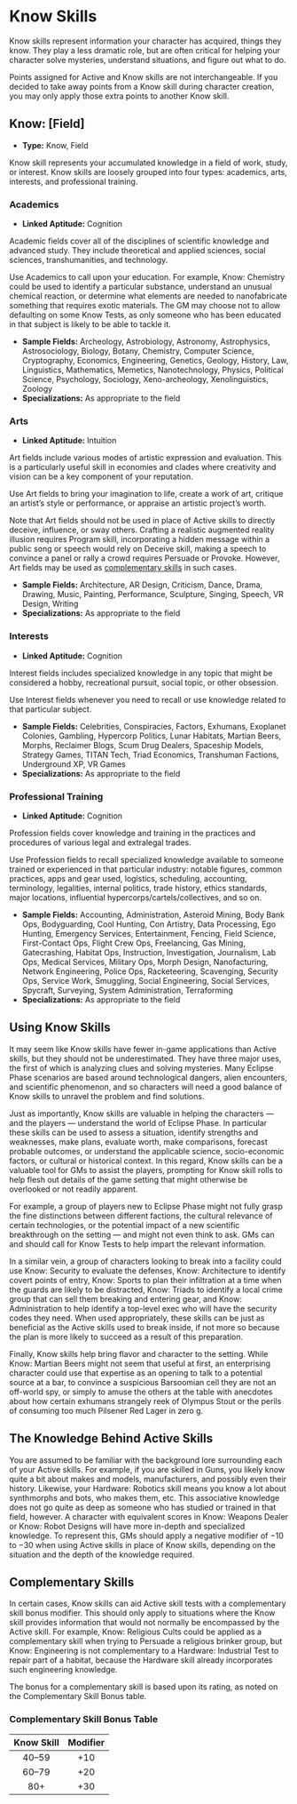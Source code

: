# Know Skills

Know skills represent information your character has acquired, things they know. They play a less dramatic role, but are often critical for helping your character solve mysteries, understand situations, and figure out what to do.

Points assigned for Active and Know skills are not interchangeable. If you decided to take away points from a Know skill during character creation, you may only apply those extra points to another Know skill.

## Know: \[Field\]

<!-- CLEANED div class="stat-list" -->

- **Type:** Know, Field

Know skill represents your accumulated knowledge in a field of work, study, or interest. Know skills are loosely grouped into four types: academics, arts, interests, and professional training.

<!-- CLEANED /div -->

### Academics

<!-- CLEANED div class="stat-list" -->

- **Linked Aptitude:** Cognition

Academic fields cover all of the disciplines of scientific knowledge and advanced study. They include theoretical and applied sciences, social sciences, transhumanities, and technology.

Use Academics to call upon your education. For example, Know: Chemistry could be used to identify a particular substance, understand an unusual chemical reaction, or determine what elements are needed to nanofabricate something that requires exotic materials. The GM may choose not to allow defaulting on some Know Tests, as only someone who has been educated in that subject is likely to be able to tackle it.

- **Sample Fields:** Archeology, Astrobiology, Astronomy, Astrophysics, Astrosociology, Biology, Botany, Chemistry, Computer Science, Cryptography, Economics, Engineering, Genetics, Geology, History, Law, Linguistics, Mathematics, Memetics, Nanotechnology, Physics, Political Science, Psychology, Sociology, Xeno-archeology, Xenolinguistics, Zoology
- **Specializations:** As appropriate to the field

<!-- CLEANED /div -->

### Arts

<!-- CLEANED div class="stat-list" -->

- **Linked Aptitude:** Intuition

Art fields include various modes of artistic expression and evaluation. This is a particularly useful skill in economies and clades where creativity and vision can be a key component of your reputation.

Use Art fields to bring your imagination to life, create a work of art, critique an artist’s style or performance, or appraise an artistic project’s worth.

Note that Art fields should not be used in place of Active skills to directly deceive, influence, or sway others. Crafting a realistic augmented reality illusion requires Program skill, incorporating a hidden message within a public song or speech would rely on Deceive skill, making a speech to convince a panel or rally a crowd requires Persuade or Provoke. However, Art fields may be used as [complementary skills](../04/20-know-skills.md#complementary-skills) in such cases.

- **Sample Fields:** Architecture, AR Design, Criticism, Dance, Drama, Drawing, Music, Painting, Performance, Sculpture, Singing, Speech, VR Design, Writing
- **Specializations:** As appropriate to the field

<!-- CLEANED /div -->

### Interests

<!-- CLEANED div class="stat-list" -->

- **Linked Aptitude:** Cognition

Interest fields includes specialized knowledge in any topic that might be considered a hobby, recreational pursuit, social topic, or other obsession.

Use Interest fields whenever you need to recall or use knowledge related to that particular subject.

- **Sample Fields:** Celebrities, Conspiracies, Factors, Exhumans, Exoplanet Colonies, Gambling, Hypercorp Politics, Lunar Habitats, Martian Beers, Morphs, Reclaimer Blogs, Scum Drug Dealers, Spaceship Models, Strategy Games, TITAN Tech, Triad Economics, Transhuman Factions, Underground XP, VR Games
- **Specializations:** As appropriate to the field

<!-- CLEANED /div -->

### Professional Training

<!-- CLEANED div class="stat-list" -->

- **Linked Aptitude:** Cognition

Profession fields cover knowledge and training in the practices and procedures of various legal and extralegal trades.

Use Profession fields to recall specialized knowledge available to someone trained or experienced in that particular industry: notable figures, common practices, apps and gear used, logistics, scheduling, accounting, terminology, legalities, internal politics, trade history, ethics standards, major locations, influential hypercorps/cartels/collectives, and so on.

- **Sample Fields:** Accounting, Administration, Asteroid Mining, Body Bank Ops, Bodyguarding, Cool Hunting, Con Artistry, Data Processing, Ego Hunting, Emergency Services, Entertainment, Fencing, Field Science, First-Contact Ops, Flight Crew Ops, Freelancing, Gas Mining, Gatecrashing, Habitat Ops, Instruction, Investigation, Journalism, Lab Ops, Medical Services, Military Ops, Morph Design, Nanofacturing, Network Engineering, Police Ops, Racketeering, Scavenging, Security Ops, Service Work, Smuggling, Social Engineering, Social Services, Spycraft, Surveying, System Administration, Terraforming
- **Specializations:** As appropriate to the field

<!-- CLEANED /div -->

## Using Know Skills

It may seem like Know skills have fewer in-game applications than Active skills, but they should not be underestimated. They have three major uses, the first of which is analyzing clues and solving mysteries. Many Eclipse Phase scenarios are based around technological dangers, alien encounters, and scientific phenomenon, and so characters will need a good balance of Know skills to unravel the problem and find solutions.

Just as importantly, Know skills are valuable in helping the characters — and the players — understand the world of Eclipse Phase. In particular these skills can be used to assess a situation, identify strengths and weaknesses, make plans, evaluate worth, make comparisons, forecast probable outcomes, or understand the applicable science, socio-economic factors, or cultural or historical context. In this regard, Know skills can be a valuable tool for GMs to assist the players, prompting for Know skill rolls to help flesh out details of the game setting that might otherwise be overlooked or not readily apparent.

For example, a group of players new to Eclipse Phase might not fully grasp the fine distinctions between different factions, the cultural relevance of certain technologies, or the potential impact of a new scientific breakthrough on the setting — and might not even think to ask. GMs can and should call for Know Tests to help impart the relevant information.

In a similar vein, a group of characters looking to break into a facility could use Know: Security to evaluate the defenses, Know: Architecture to identify covert points of entry, Know: Sports to plan their infiltration at a time when the guards are likely to be distracted, Know: Triads to identify a local crime group that can sell them breaking and entering gear, and Know: Administration to help identify a top-level exec who will have the security codes they need. When used appropriately, these skills can be just as beneficial as the Active skills used to break inside, if not more so because the plan is more likely to succeed as a result of this preparation.

Finally, Know skills help bring flavor and character to the setting. While Know: Martian Beers might not seem that useful at first, an enterprising character could use that expertise as an opening to talk to a potential source at a bar, to convince a suspicious Barsoomian cell they are not an off-world spy, or simply to amuse the others at the table with anecdotes about how certain exhumans strangely reek of Olympus Stout or the perils of consuming too much Pilsener Red Lager in zero g.

<!-- CLEANED blockquote -->

## The Knowledge Behind Active Skills

You are assumed to be familiar with the background lore surrounding each of your Active skills. For example, if you are skilled in Guns, you likely know quite a bit about makes and models, manufacturers, and possibly even their history. Likewise, your Hardware: Robotics skill means you know a lot about synthmorphs and bots, who makes them, etc. This associative knowledge does not go quite as deep as someone who has studied or trained in that field, however. A character with equivalent scores in Know: Weapons Dealer or Know: Robot Designs will have more in-depth and specialized knowledge. To represent this, GMs should apply a negative modifier of −10 to −30 when using Active skills in place of Know skills, depending on the situation and the depth of the knowledge required.

<!-- CLEANED /blockquote -->

## Complementary Skills

In certain cases, Know skills can aid Active skill tests with a complementary skill bonus modifier. This should only apply to situations where the Know skill provides information that would not normally be encompassed by the Active skill. For example, Know: Religious Cults could be applied as a complementary skill when trying to Persuade a religious brinker group, but Know: Engineering is not complementary to a Hardware: Industrial Test to repair part of a habitat, because the Hardware skill already incorporates such engineering knowledge.

The bonus for a complementary skill is based upon its rating, as noted on the Complementary Skill Bonus table.

<!-- CLEANED blockquote class="table" -->

### Complementary Skill Bonus Table

| Know Skill | Modifier |
| :--------: | :------: |
|   40–59    |   +10    |
|   60–79    |   +20    |
|    80+     |   +30    |

<!-- CLEANED /blockquote -->
